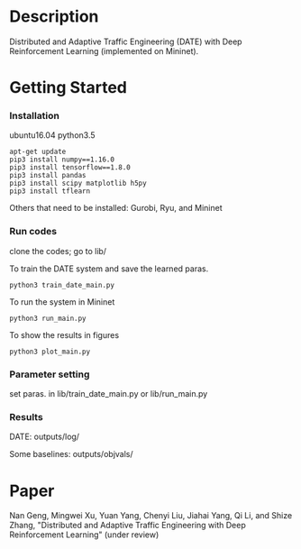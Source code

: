 # Description
Distributed and Adaptive Traffic Engineering (DATE) with Deep Reinforcement Learning (implemented on Mininet). 

# Getting Started
### Installation
ubuntu16.04 python3.5
```
apt-get update
pip3 install numpy==1.16.0
pip3 install tensorflow==1.8.0
pip3 install pandas
pip3 install scipy matplotlib h5py
pip3 install tflearn
```
Others that need to be installed: Gurobi, Ryu, and Mininet
### Run codes
clone the codes; go to lib/

To train the DATE system and save the learned paras.
```
python3 train_date_main.py
```

To run the system in Mininet
```
python3 run_main.py
```

To show the results in figures
```
python3 plot_main.py
```

### Parameter setting
set paras. in lib/train_date_main.py or lib/run_main.py

### Results
DATE: outputs/log/

Some baselines: outputs/objvals/

# Paper
Nan Geng, Mingwei Xu, Yuan Yang, Chenyi Liu, Jiahai Yang, Qi Li, and Shize Zhang, "Distributed and Adaptive Traffic Engineering with Deep Reinforcement Learning" (under review)



